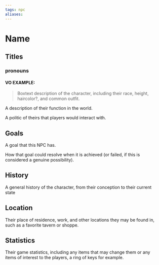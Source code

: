 ```yaml
---
tags: npc
aliases:
---
```

# Name
## Titles
### pronouns
#### VO EXAMPLE:

> Boxtext description of the character, including their race, height, haircolor?, and common outfit.

A description of their function in the world.

A politic of theirs that players would interact with.

## Goals
A goal that this NPC has.

How that goal could resolve when it is achieved (or failed, if this is considered a genuine possibility).

## History
A general history of the character, from their conception to their current state

## Location
Their place of residence, work, and other locations they may be found in, such as a favorite tavern or shoppe.

## Statistics
Their game statistics, including any items that may change them or any items of interest to the players, a ring of keys for example.